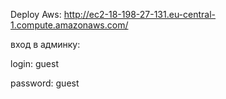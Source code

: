 Deploy Aws:
http://ec2-18-198-27-131.eu-central-1.compute.amazonaws.com/ 

вход в админку:

login: guest 

password: guest
